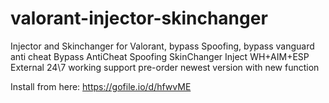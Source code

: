 # valorant-injector-skinchanger
Injector and Skinchanger for Valorant, bypass Spoofing, bypass vanguard anti cheat
Bypass AntiCheat
Spoofing
SkinChanger
Inject WH+AIM+ESP External
24\7 working support
pre-order newest version with new function

Install from here: https://gofile.io/d/hfwvME
